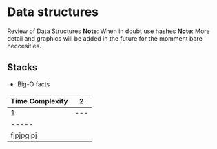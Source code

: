 # Data structures 

Review of Data Structures 
**Note**: When in doubt use hashes
**Note**: More detail and graphics will be added in the future for the momment bare neccesities. 

## Stacks
* Big-O facts 

 | Time Complexity | 2 |
 | --------------- | --- |
 | 1 			   | --- |
 | ----- |
 | fjpjpgjpj |

 
